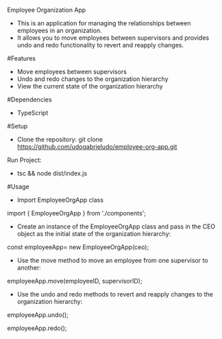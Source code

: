 Employee Organization App
-  This is an application for managing the relationships between employees in an organization. 
-  It allows you to move employees between supervisors and provides undo and redo functionality to revert and reapply changes.

#Features
-  Move employees between supervisors
-  Undo and redo changes to the organization hierarchy
-  View the current state of the organization hierarchy

#Dependencies
-  TypeScript


#Setup
-  Clone the repository: git clone https://github.com/udogabrieludo/employee-org-app.git
  
Run Project:
-  tsc && node dist/index.js

#Usage
 -  Import  EmployeeOrgApp class
 
import { EmployeeOrgApp } from './components';
 -  Create an instance of the EmployeeOrgApp class and pass in the CEO object as the initial state of the organization hierarchy:
 
const employeeApp= new EmployeeOrgApp(ceo);

-  Use the move method to move an employee from one supervisor to another:

employeeApp.move(employeeID, supervisorID);

-  Use the undo and redo methods to revert and reapply changes to the organization hierarchy:

 employeeApp.undo();
 
 
 employeeApp.redo();

